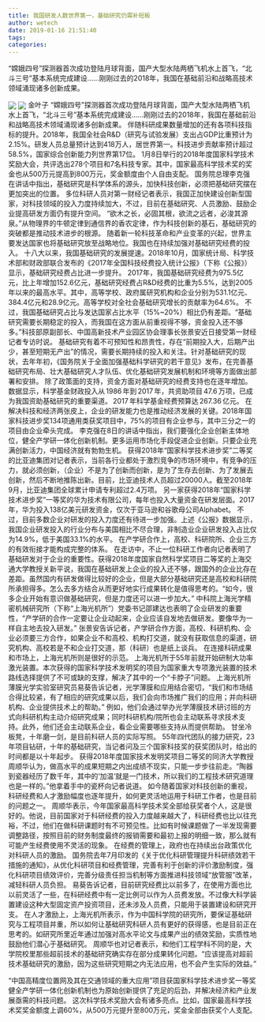 ```yaml
---
title: 我国研发人数世界第一，基础研究仍需补短板
author: wetech
date: 2019-01-16 21:51:40
tags: 
categories: 
---
```

“嫦娥四号”探测器首次成功登陆月球背面，国产大型水陆两栖飞机水上首飞，“北斗三号”基本系统完成建设……刚刚过去的2018年，我国在基础前沿和战略高技术领域涌现诸多创新成果。
<!-- more -->
<img align="center" border="0" src="https://imgcdn.yicai.com/uppics/images/2019/01/9f83a5b36675ce9e01203e8492089f20.jpg" />
<img align="center" border="0" src="https://imgcdn.yicai.com/uppics/images/2019/01/977ba020485c233ddebc4ae013b9ac6a.jpg" />
金叶子
“嫦娥四号”探测器首次成功登陆月球背面，国产大型水陆两栖飞机水上首飞，“北斗三号”基本系统完成建设……刚刚过去的2018年，我国在基础前沿和战略高技术领域涌现诸多创新成果。
伴随科研成果数量增加的还有各项科技指标的提升。2018年，我国全社会R&D（研究与试验发展）支出占GDP比重预计为2.15%。研发人员总量预计达到418万人，居世界第一。科技进步贡献率预计超过58.5%，国家综合创新能力列世界第17位。
1月8日举行的2018年度国家科学技术奖励大会，共评选出278个项目和7名科技专家。其中，国家最高科学技术奖的奖金也从500万元提高到800万元，奖金额度由个人自由支配。
国务院总理李克强在讲话中指出，基础研究是科学体系的源头，加快科技创新，必须把基础研究摆在更加突出的位置。
多位科研人员对第一财经记者表示，我国正加快建设创新型国家，对科技领域的投入力度持续加大，不过，目前在基础研究、人员激励、鼓励企业提高研发方面仍有提升空间。
“欲木之长，必固其根，欲流之远者，必浚其源泉。”从物理界的牛顿定律到通信界的香农定律，作为科技创新的基石，基础研究的突破都是推动技术进步的根源。
随着新一轮科技革命和产业变革的兴起，世界主要发达国家也将基础研究放至战略地位。我国也在持续加强对基础研究经费的投入。
十八大以来，我国基础研究的发展提速。2018年10月，国家统计局、科学技术部和财政部联合发布的《2017年全国科技经费投入统计公报》（下称《公报》）显示，基础研究经费占比进一步提升。
2017年，我国基础研究经费为975.5亿元，比上年增加152.6亿元，基础研究经费占R&D经费的比重为5.5%，达到2005年以来的最高水平。其中，高等学校、政府属研究机构和企业分别为531.1亿元、384.4亿元和28.9亿元。高等学校对全社会基础研究增长的贡献率为64.6%。
不过，我国基础研究占比与发达国家占比水平（15%~20%）相比仍有差距。“基础研究需要长期稳定的投入，而我国在这方面从前重视得不够，资金投入还不够多。”科技部原副部长、中国高新技术产业园区协会理事长张景安近日接受第一财经记者专访时说。
基础研究有着不可预知性和昂贵性，存在“前期投入大，后期产出少，甚至短期无产出”的情况，需要长期持续的投入和关注。针对基础研究的现状，去年年初，《国务院关于全面加强基础科学研究的若干意见》发布，在完善基础研究布局、壮大基础研究人才队伍、优化基础研究发展机制和环境等方面做出部署和安排。
除了政策面的支持，资金方面对基础研究的经费支持也在逐年增加。数据显示，科学基金财政投入从 1986 年到 2017 年，共资助项目 47.6 万项，已成为我国资助基础研究的重要渠道。 2017 年科学基金经费预算达 267.36 亿元。
在解决科技和经济两张皮上，企业的研发能力也是推动经济发展的关键。2018年国家科技进步奖134项通用类获奖项目中，75%的项目有企业参与，其中三分之一的项目由企业牵头完成。
李克强在8日的讲话中指出，我们要强化企业创新主体地位，健全产学研一体化创新机制。更多运用市场化手段促进企业创新。只要企业充满创新活力，中国经济就有勃勃生机。
获得2018年“国家科学技术进步奖”二等奖的比亚迪集团对记者表示，当前各行业都处于激烈竞争的市场环境中，有竞争的压力，就必须创新，（企业）不是为了创新而创新，是为了生存去创新、为了发展去创新，然后不断地推陈出新。目前，比亚迪技术人员超过20000人。截至2018年9月，比亚迪集团全球累计申请专利超过2.4万项。
另一家获得2018年“国家科学技术进步奖”一等奖的华为技术有限公司，每年也投入大量资金在研发层面。2017年，华为投入138亿美元研发资金，仅次于亚马逊和谷歌母公司Alphabet。
不过，目前多数企业对研发的投入力度还有待进一步加强。上述《公报》数据显示，我国企业研发投入的行业分布与美国相比不尽合理，非制造业企业研发投入占比仅为14.9%，低于美国33.1%的水平。
在产学研合作上，高校、科研院所、企业三方的有效衔接才能构成完整的体系。
在走访中，不止一位科研工作者向记者表明了基础研发对于企业的重要性。获得2018年度国家自然科学奖项目二等奖的上海交通大学教授关新平说，我国在基础研发上企业的投入还不够，跟国外的企业比存在差距。虽然国内有研发做得比较好的企业，但是大部分基础研究还是高校和科研院所承担得多。怎么去多方结合从而更好地实行成果转化是值得思考的。“如今，很多企业开始有意识做基础研究，但是力度还可以进一步加大。”
中科院上海光学精密机械研究所（下称“上海光机所”）党委书记邵建达也表明了企业研发的重要性，“产学研的合作一定要让企业动起来，企业应该自发地去做研发。要像华为一样自主地去投入研发。”
张景安告诉记者，产学研合作方面，高校、科研机构、企业必须要三方合作，如果企业不和高校、机构打交道，就没有获取信息的渠道，研究机构、高校若是不和企业打交道，那（科研）也是纸上谈兵。
在连接科研成果和市场上，上海光机所则是很好的示范。
上海光机所于55年前就开始研制大功率激光装置。本次获得的国家科学技术发明奖的项目为国家重大专项激光装置的技术路线选择提供了不可或缺的支撑，解决了其中的一个“卡脖子”问题。
上海光机所薄膜光学实验室研究员易葵告诉记者，光学薄膜和应用结合密切，“我们和市场结合得比较紧，有了相应的研究成果以后，我们会向市场推广我们的应用；并向科研机构、企业提供技术上的帮助。”
例如，他们会通过举办光学薄膜技术研讨班的方式向科研机构主动介绍研究成果；同时科研机构/院所也会主动联系寻求技术支持。此外，他们还会主动联系企业，看企业需要哪些支持从而提供帮助。
甘坐冷板凳，十年磨一剑，是目前科研人员的实际写照。
55年四代团队的接力研究，23年项目钻研，十年的基础研究，当记者问及三个国家科技奖的获奖团队时，给出的时间都是以十年起步。
获得2018年度国家技术发明奖项目二等奖的同济大学教授周顺华认为，做高水平的成果短期之内出成绩不现实，只能一步步往前走。“陶器到瓷器经历了数千年，其中的‘加温’就是一门技术，所以我们的工程技术研究道理也是一样的。”他拿着手中的瓷杯向记者说道。
如今随着国家对科技创新的重视，科研经费和人才激励幅度也逐年提升，如何更灵活地运用于科研工作者，也是目前的问题之一。
周顺华表示，今年国家最高科学技术奖全部给获奖者个人，这是很好的。他说，目前国家对于科研经费的投入力度越来越大了，科研经费也比以往充裕，不过，他们在做科研课题时有不可预见性。比如有时候课题做了一半发现需要调整路径，按照目前的财务制度最终的报销需要和最初上报的明细一致，那么就有可能产生经费使用不灵活的现象。
在经费的管理上，政府也在持续出台政策优化对科研人员的激励。
国务院去年7月印发的《关于优化科研管理提升科研绩效若干措施的通知》，从优化科研项目和经费管理，完善有利于创新的评价激励制度，强化科研项目绩效评价，完善分级责任担当机制等方面推进科技领域“放管服”改革，减轻科研人员负担。
易葵告诉记者，目前研究经费比以前多了，在使用方面也比以前灵活了一些，在科研经费中有一定比例可以作为人员费发放。不过像大科学装置建设这种大型固定资产投资项目，还未涉及人员费，只能用于装置建设和研究开支。
在人才激励上，上海光机所表示，作为中国科学院的研究所，要保证基础研究与工程项目并重，所以如何让基础研究科研人员有更好的获得感，也是目前正在思考的。如研究所里近年通过加强对高水平论文与成果产出的绩效奖励，实质性地鼓励他们潜心于基础研究。
周顺华也对记者表示，和他们工程学科不同的是，大学院校里那些超前技术的基础研究确实存在部分成果转化问题。“应该提高对超前技术基础研究的激励，因为这些研究短期之内无法应用，也不会产生实际的效益。”
 
 
“中国高精度位置网及其在交通领域的重大应用”项目获国家科学技术进步奖一等奖
健全产学研一体化创新机制也为原始创新提供了充足的后劲，并解决经济和产业发展亟需的科技问题。
这次科学技术奖励大会有诸多亮点。比如，国家最高科学技术奖奖金额度上调60%，从500万元提升至800万元，奖金全部由获奖个人支配。
